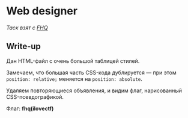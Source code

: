 # Web designer

*Таск взят с [FHQ](https://freehackquest.com/)*

## Write-up

Дан HTML-файл с очень большой таблицей стилей.

Замечаем, что большая часть CSS-кода дублируется — при этом `position: relative;` меняется на `position: absolute`. 

Удаляем повторяющиеся объявления, и видим флаг, нарисованный CSS-псевдографикой.

Флаг: **fhq(ilovectf)**

